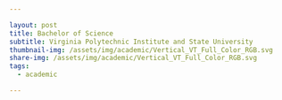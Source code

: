 ```yaml
---

layout: post
title: Bachelor of Science
subtitle: Virginia Polytechnic Institute and State University
thumbnail-img: /assets/img/academic/Vertical_VT_Full_Color_RGB.svg
share-img: /assets/img/academic/Vertical_VT_Full_Color_RGB.svg
tags: 
  - academic

---
```

